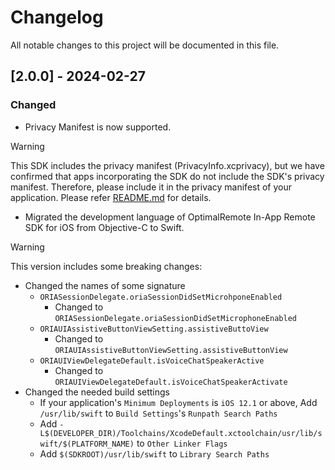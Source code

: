 # Changelog

All notable changes to this project will be documented in this file.

## [2.0.0] - 2024-02-27

### Changed

- Privacy Manifest is now supported.

> [!WARNING]
> This SDK includes the privacy manifest (PrivacyInfo.xcprivacy), but we have confirmed that apps incorporating the SDK do not include the SDK's privacy manifest.
> Therefore, please include it in the privacy manifest of your application.
> Please refer [README.md](./README.md) for details.

- Migrated the development language of OptimalRemote In-App Remote SDK for iOS from Objective-C to Swift.

> [!WARNING]
> This version includes some breaking changes:
> - Changed the names of some signature
>   - `ORIASessionDelegate.oriaSessionDidSetMicrohponeEnabled`
>     - Changed to `ORIASessionDelegate.oriaSessionDidSetMicrophoneEnabled`
>   - `ORIAUIAssistiveButtonViewSetting.assistiveButtoView`
>     - Changed to `ORIAUIAssistiveButtonViewSetting.assistiveButtonView`
>   - `ORIAUIViewDelegateDefault.isVoiceChatSpeakerActive`
>     - Changed to `ORIAUIViewDelegateDefault.isVoiceChatSpeakerActivate`
> - Changed the needed build settings
>   - If your application's `Minimum Deployments` is `iOS 12.1` or above, Add `/usr/lib/swift` to `Build Settings`'s `Runpath Search Paths`
>   - Add `-L$(DEVELOPER_DIR)/Toolchains/XcodeDefault.xctoolchain/usr/lib/swift/$(PLATFORM_NAME)` to `Other Linker Flags`
>   - Add `$(SDKROOT)/usr/lib/swift` to `Library Search Paths`
